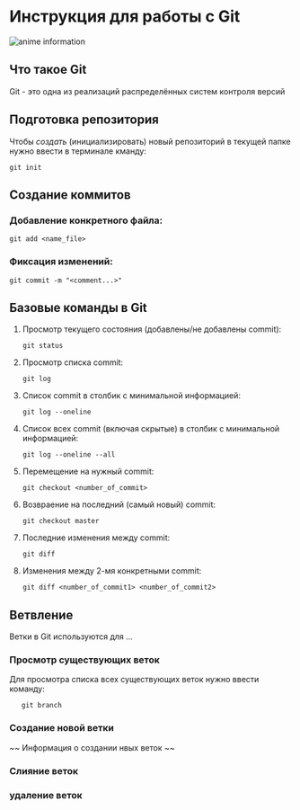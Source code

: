 # **Инструкция для работы с Git**

![anime information](anime.jpg)

## Что такое Git

Git - это одна из реализаций распределённых систем контроля версий

## Подготовка репозитория

Чтобы *создать* (инициализировать) новый репозиторий в текущей папке нужно ввести в терминале кманду:

    git init

## Создание коммитов

### Добавление конкретного файла:

    git add <name_file>

### Фиксация изменений:

    git commit -m "<comment...>"

## Базовые команды в Git

 1. Просмотр текущего состояния (добавлены/не добавлены commit):

        git status

 2. Просмотр списка commit:

        git log

 3. Список commit в столбик с минимальной информацией:

        git log --oneline

 4. Список всех commit (включая скрытые) в столбик с минимальной информацией:

        git log --oneline --all

 5. Перемещение на нужный commit:

        git checkout <number_of_commit>

 6. Возвраение на последний (самый новый) commit:

        git checkout master

 7. Последние изменения между commit:

        git diff

 8. Изменения между 2-мя конкретными commit:

        git diff <number_of_commit1> <number_of_commit2>

## Ветвление

Ветки в Git используются для ...

### Просмотр существующих веток

Для просмотра списка всех существующих веток нужно ввести команду:

       git branch

### Создание новой ветки

~~ Информация о создании нвых веток ~~

### Слияние веток

### удаление веток

